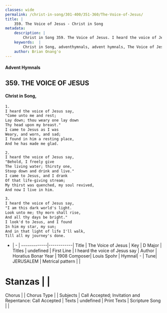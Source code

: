 ```yaml
---
classes: wide
permalink: /christ-in-song/301-400/351-360/The-Voice-of-Jesus/
title: |
    359. The Voice of Jesus - Christ in Song
metadata:
    description: |
        Christ in Song 359. The Voice of Jesus. I heard the voice of Jesus say, "Come unto me and rest; Lay down; thou weary one lay down Thy head upon my breast." I came to Jesus as I was Weary, and worn, and sad; I found in him a resting place, And he has made me glad.
    keywords:  |
        Christ in Song, adventhymnals, advent hymnals, The Voice of Jesus, I heard the voice of Jesus say. 
    author: Brian Onang'o
---
```


#### Advent Hymnals
## 359. THE VOICE OF JESUS
####  Christ in Song,

```txt
1.
I heard the voice of Jesus say,
"Come unto me and rest;
Lay down; thou weary one lay down
Thy head upon my breast."
I came to Jesus as I was
Weary, and worn, and sad;
I found in him a resting place,
And he has made me glad.

2.
I heard the voice of Jesus say, 
"Behold, I freely give
The living water; thirsty one,
Stoop down and drink and live."
I came to Jesus, and I drank
Of that life-giving stream;
My thirst was quenched, my soul revived,
And now I live in him.

3.
I heard the voice of Jesus say,
"I am this dark world's light.
Look unto me; thy morn shall rise,
And all thy days be bright."
I look'd to Jesus, and I found
In him my star, my sun;
And in that light of life I'll walk,
Till all my journey's done.


```

- |   -  |
-------------|------------|
Title | The Voice of Jesus |
Key | D Major |
Titles | undefined |
First Line | I heard the voice of Jesus say |
Author | Horatius Bonar
Year | 1908
Composer| Louis Spohr |
Hymnal|  - |
Tune| JERUSALEM |
Metrical pattern | |
# Stanzas |  |
Chorus |  |
Chorus Type |  |
Subjects | Call Accepted; Invitation and Repentance: Call Accepted |
Texts | undefined |
Print Texts | 
Scripture Song |  |
    
